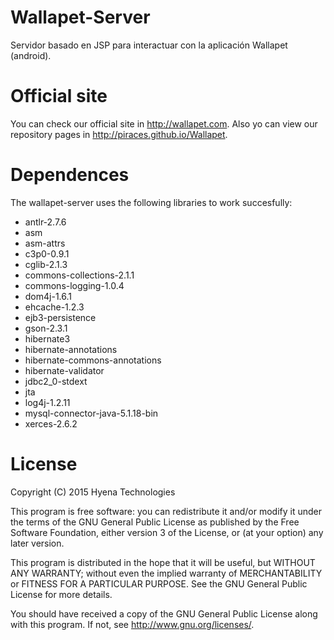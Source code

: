 # Wallapet-Server
Servidor basado en JSP para interactuar con la aplicación Wallapet (android).

# Official site
You can check our official site in http://wallapet.com.
Also yo can view our repository pages in http://piraces.github.io/Wallapet.

# Dependences
The wallapet-server uses the following libraries to work succesfully:
- antlr-2.7.6
- asm
- asm-attrs
- c3p0-0.9.1
- cglib-2.1.3
- commons-collections-2.1.1
- commons-logging-1.0.4
- dom4j-1.6.1
- ehcache-1.2.3
- ejb3-persistence
- gson-2.3.1
- hibernate3
- hibernate-annotations
- hibernate-commons-annotations
- hibernate-validator
- jdbc2_0-stdext
- jta
- log4j-1.2.11
- mysql-connector-java-5.1.18-bin
- xerces-2.6.2

# License
Copyright (C) 2015 Hyena Technologies

This program is free software: you can redistribute it and/or modify
it under the terms of the GNU General Public License as published by
the Free Software Foundation, either version 3 of the License, or
(at your option) any later version.

This program is distributed in the hope that it will be useful,
but WITHOUT ANY WARRANTY; without even the implied warranty of
MERCHANTABILITY or FITNESS FOR A PARTICULAR PURPOSE.  See the
GNU General Public License for more details.

You should have received a copy of the GNU General Public License
along with this program.  If not, see <http://www.gnu.org/licenses/>.

